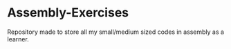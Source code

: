 # Assembly-Exercises
Repository made to store all my small/medium sized codes in assembly as a learner. 
